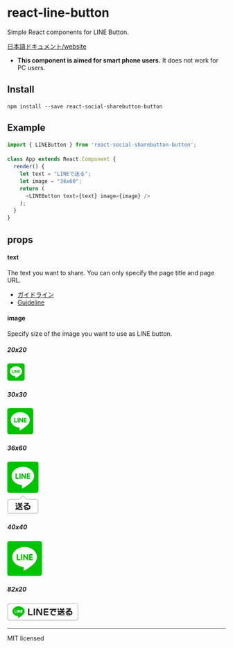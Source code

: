 # react-line-button
Simple React components for LINE Button.

[日本語ドキュメント/website](http://uraway.hatenablog.com/entry/2016/02/02/000000)

- **This component is aimed for smart phone users.** It does not work for PC users.

## Install
```
npm install --save react-social-sharebutton-button
```

## Example
```javascript
import { LINEButton } from 'react-social-sharebutton-button';

class App extends React.Component {
  render() {
    let text = "LINEで送る";
    let image = "36x60";
    return (
      <LINEButton text={text} image={image} />
    );
  }
}
```

## props

#### text

The text you want to share. You can only specify the page title and page URL.

- [ガイドライン](https://media.line.me/guideline/ja/)
- [Guideline](https://media.line.me/guideline/en/)

#### image

Specify size of the image you want to use as LINE button.

##### 20x20
![20x20](../images/linebutton_20x20.png)

##### 30x30
![30x30](../images/linebutton_30x30.png)

##### 36x60
![36x60](../images/linebutton_36x60.png)

##### 40x40
![40x40](../images/linebutton_40x40.png)

##### 82x20
![82x20](../images/linebutton_82x20.png)

---
MIT licensed
